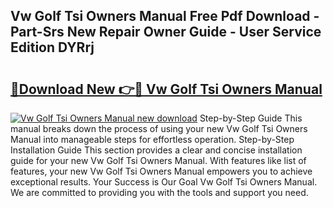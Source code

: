 ## Vw Golf Tsi Owners Manual Free Pdf Download - Part-Srs New Repair Owner Guide - User Service Edition DYRrj

# <h2><a href="http://bc80786.oget.top/?id=Vw+Golf+Tsi+Owners+Manual">🔗Download New 👉🔴 Vw Golf Tsi Owners Manual</a></h2>

[![Vw Golf Tsi Owners Manual new download](https://i.imgur.com/5g1atiW.png)](http://bc80786.oget.top/?id=Vw+Golf+Tsi+Owners+Manual)
Step-by-Step Guide This manual breaks down the process of using your new Vw Golf Tsi Owners Manual into manageable steps for effortless operation. Step-by-Step Installation Guide This section provides a clear and concise installation guide for your new Vw Golf Tsi Owners Manual. With features like list of features, your new Vw Golf Tsi Owners Manual empowers you to achieve exceptional results. Your Success is Our Goal Vw Golf Tsi Owners Manual. We are committed to providing you with the tools and support you need.
